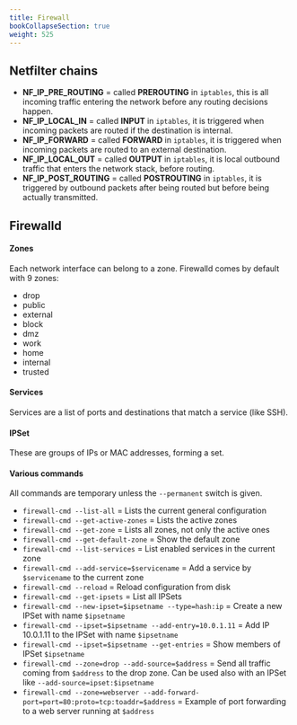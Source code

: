 ```yaml
---
title: Firewall
bookCollapseSection: true
weight: 525
---
```



## Netfilter chains

* **NF_IP_PRE_ROUTING** = called **PREROUTING** in `iptables`, this is all incoming traffic entering the network before any routing decisions happen.
* **NF_IP_LOCAL_IN** = called **INPUT** in `iptables`, it is triggered when incoming packets are routed if the destination is internal.
* **NF_IP_FORWARD** = called **FORWARD** in `iptables`, it is triggered when incoming packets are routed to an external destination.
* **NF_IP_LOCAL_OUT** = called **OUTPUT** in `iptables`, it is local outbound traffic that enters the network stack, before routing.
* **NF_IP_POST_ROUTING** = called **POSTROUTING** in `iptables`, it is triggered by outbound packets after being routed but before being actually transmitted.

## Firewalld

#### Zones

Each network interface can belong to a zone. Firewalld comes by default with 9 zones:

* drop
* public
* external
* block
* dmz
* work
* home
* internal
* trusted

#### Services

Services are a list of ports and destinations that match a service (like SSH).

#### IPSet

These are groups of IPs or MAC addresses, forming a set.

#### Various commands

All commands are temporary unless the `--permanent` switch is given.

* `firewall-cmd --list-all` = Lists the current general configuration
* `firewall-cmd --get-active-zones` = Lists the active zones
* `firewall-cmd --get-zone` = Lists all zones, not only the active ones
* `firewall-cmd --get-default-zone` = Show the default zone
* `firewall-cmd --list-services` = List enabled services in the current zone
* `firewall-cmd --add-service=$servicename` = Add a service by `$servicename` to the current zone
* `firewall-cmd --reload` = Reload configuration from disk
* `firewall-cmd --get-ipsets` = List all IPSets
* `firewall-cmd --new-ipset=$ipsetname --type=hash:ip` = Create a new IPSet with name `$ipsetname`
* `firewall-cmd --ipset=$ipsetname --add-entry=10.0.1.11` = Add IP 10.0.1.11 to the IPSet with name `$ipsetname`
* `firewall-cmd --ipset=$ipsetname --get-entries` = Show members of IPSet `$ipsetname`
* `firewall-cmd --zone=drop --add-source=$address` = Send all traffic coming from `$address` to the drop zone. Can be used also with an IPSet like `--add-source=ipset:$ipsetname`
* `firewall-cmd --zone=webserver --add-forward-port=port=80:proto=tcp:toaddr=$address` = Example of port forwarding to a web server running at `$address`
